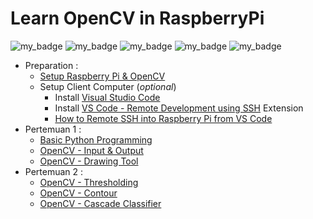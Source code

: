 # Learn OpenCV in RaspberryPi 

![my_badge](https://badgen.net/badge/opencv/4.5.3/green)
![my_badge](https://badgen.net/badge/raspberry-pi/3B/blue)
![my_badge](https://badgen.net/badge/raspberry-pi/3B\+/blue)
![my_badge](https://badgen.net/badge/raspberry-pi/4B/blue)
![my_badge](https://badgen.net/badge/raspberry-pi/CM4/blue)

- Preparation :
  - [Setup Raspberry Pi & OpenCV](https://github.com/Muhammad-Yunus/RaspberryPi-OpenCV-Learn/blob/main/0.%20SETUP.md)
  - Setup Client Computer (*optional*)
     - Install [Visual Studio Code](https://code.visualstudio.com/download)
     - Install [VS Code - Remote Development using SSH](https://code.visualstudio.com/docs/remote/ssh) Extension
     - [How to Remote SSH into Raspberry Pi from VS Code](https://singleboardblog.com/coding-on-raspberry-pi-remotely-with-vscode/)
- Pertemuan 1 : 
  - [Basic Python Programming](https://github.com/Muhammad-Yunus/RaspberryPi-OpenCV-Learn/blob/main/Pertemuan%201/1.%20basic_python.ipynb)
  - [OpenCV - Input & Output](https://github.com/Muhammad-Yunus/RaspberryPi-OpenCV-Learn/blob/main/Pertemuan%201/2.%20opencv_input_output.ipynb)
  - [OpenCV - Drawing Tool](https://github.com/Muhammad-Yunus/RaspberryPi-OpenCV-Learn/blob/main/Pertemuan%201/3.%20opencv_drawing_tool.ipynb)
- Pertemuan 2 : 
  - [OpenCV - Thresholding](https://github.com/Muhammad-Yunus/RaspberryPi-OpenCV-Learn/blob/main/Pertemuan%202/1.%20opencv_thresholding.ipynb)
  - [OpenCV - Contour](https://github.com/Muhammad-Yunus/RaspberryPi-OpenCV-Learn/blob/main/Pertemuan%201/2.%20opencv_input_output.ipynb)
  - [OpenCV - Cascade Classifier](https://github.com/Muhammad-Yunus/RaspberryPi-OpenCV-Learn/blob/main/Pertemuan%202/3.%20opencv_cascade_classifier.ipynb)
